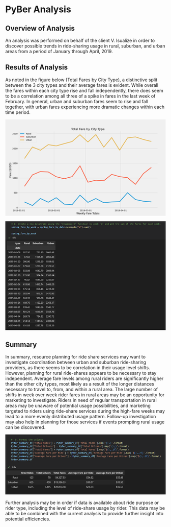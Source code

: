 # PyBer Analysis

## Overview of Analysis
An analysis was performed on behalf of the client V. Isualize in order to discover possible trends in ride-sharing usage in rural, suburban, and urban areas from a period of January through April, 2019.

## Results of Analysis

As noted in the figure below (Total Fares by City Type), a distinctive split between the 3 city types and their average fares is evident. While overall the fares within each city type rise and fall independently, there does seem to be a correlation among all three of a spike in fares in the last week of February. In general, urban and suburban fares seem to rise and fall together, with urban fares experiencing more dramatic changes within each time period.

![Total Fares by City Type](analysis/PyBer_fare_summary.png)

![Weekly Summary by City Type](analysis/Weekly_summary_by_city_type.png)

## Summary
In summary, resource planning for ride share services may want to investigate coordination between urban and suburban ride-sharing providers, as there seems to be correlation in their usage level shifts. However, planning for rural ride-shares appears to be necessary to stay independent. Average fare levels among rural riders are significantly higher than the other city types, most likely as a result of the longer distances necessary to travel to, from, and within a rural area. The large number of shifts in week over week rider fares in rural areas may be an opportunity for marketing to investigate. Riders in need of regular transportation in rural areas may be unaware of potential usage possibilities, and marketing targeted to riders using ride-share services during the high-fare weeks may lead to a more evenly distributed usage pattern. Follow-up investigation may also help in planning for those services if events prompting rural usage can be discovered. 

![Ride Share Statistics by City Type](analysis/Ride_stats_by_City_type.png)

Further analysis may be in order if data is available about ride purpose or rider type, including the level of ride-share usage by rider. This data may be able to be combined with the current analysis to provide further insight into potential efficiencies. 


